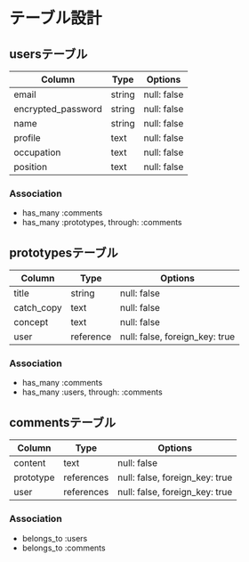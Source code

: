 # テーブル設計

## usersテーブル

| Column             | Type   | Options     |
| ------------------ | ------ | ----------- |
| email              | string | null: false |
| encrypted_password | string | null: false |
| name               | string | null: false |
| profile            | text   | null: false |
| occupation         | text   | null: false |
| position           | text   | null: false |

### Association

- has_many :comments
- has_many :prototypes, through: :comments

## prototypesテーブル

| Column             | Type        | Options                         |
| ------------------ | ----------- | ------------------------------- |
| title              | string      | null: false                     |
| catch_copy         | text        | null: false                     |
| concept            | text        | null: false                     |
| user               | reference   | null: false, foreign_key: true  |

### Association

- has_many :comments
- has_many :users, through: :comments

## commentsテーブル

| Column             | Type        | Options                         |
| ------------------ | ----------- | ------------------------------- |
| content            | text        | null: false                     |
| prototype          | references  | null: false, foreign_key: true  |
| user               | references  | null: false, foreign_key: true  |

### Association

- belongs_to :users
- belongs_to :comments